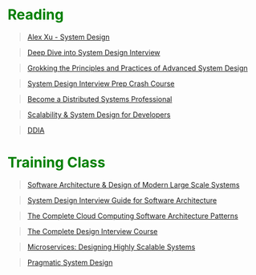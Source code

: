 # <span style="color:Green"> Reading </span>

> [Alex Xu - System Design](https://bytebytego.com/courses/system-design-interview/foreword)

> [Deep Dive into System Design Interview](https://www.educative.io/path/deep-dive-into-system-design-interview)

> [Grokking the Principles and Practices of Advanced System Design](https://www.educative.io/courses/grokking-the-principles-and-practices-of-advanced-system-design)

> [System Design Interview Prep Crash Course](https://www.educative.io/courses/system-design-interview-prep-crash-course)

> [Become a Distributed Systems Professional](https://www.educative.io/path/become-a-distributed-systems-professional)

> [Scalability & System Design for Developers](https://www.educative.io/path/scalability-system-design)

> [DDIA]()

# <span style="color:Green"> Training Class </span>

> [Software Architecture & Design of Modern Large Scale Systems](https://www.udemy.com/course/software-architecture-design-of-modern-large-scale-systems/learn/lecture/29230070?start=24#overview)

> [System Design Interview Guide for Software Architecture](https://www.udemy.com/course/system-design-a-comprehensive-guide/learn/lecture/26965790#overview)

> [The Complete Cloud Computing Software Architecture Patterns](https://www.udemy.com/course/the-complete-cloud-computing-software-architecture-patterns/learn/lecture/30214306?start=0#overview)

> [The Complete Design Interview Course](https://www.udemy.com/course/the-complete-design-interview-course/learn/lecture/22949674?start=0#overview)

> [Microservices: Designing Highly Scalable Systems](https://www.udemy.com/course/introduction-to-microservices/learn/lecture/15301070?start=0#overview)

> [Pragmatic System Design](https://www.udemy.com/course/pragmatic-system-design/learn/lecture/23340674?start=0#overview)

